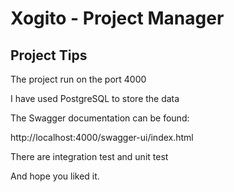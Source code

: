 # Xogito - Project Manager

## Project Tips

The project run on the port 4000

I have used PostgreSQL to store the data

The Swagger documentation can be found:

http://localhost:4000/swagger-ui/index.html

There are integration test and unit test

And hope you liked it.
